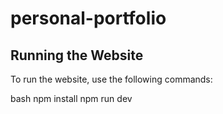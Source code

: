 # personal-portfolio

## Running the Website

To run the website, use the following commands:

bash
npm install
npm run dev